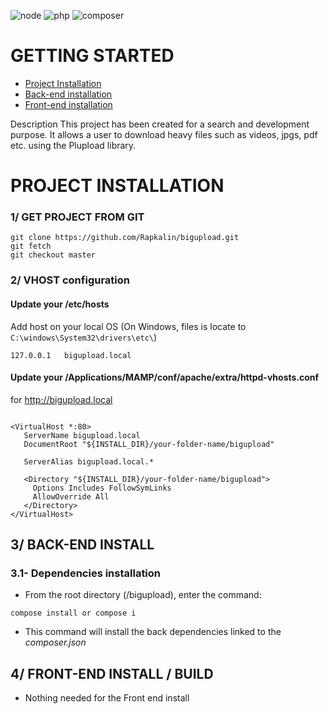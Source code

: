 ![node](https://img.shields.io/badge/nodejs-v8.17.0-83CD29.svg?style=flat-square)
![php](https://img.shields.io/badge/PHP-v8.0-828cb7.svg?style=flat-square)
![composer](https://img.shields.io/badge/Composer-v2.3.7-644D31.svg?style=flat-square)

# GETTING STARTED

* [Project Installation](#installation)
* [Back-end installation](#back-installation)
* [Front-end installation](#front-installation)


Description
This project has been created for a search and development purpose.
It allows a user to download heavy files such as videos, jpgs, pdf etc. using the Plupload library.

# <a name="installation"></a>PROJECT INSTALLATION
### 1/ GET PROJECT FROM GIT

```git
git clone https://github.com/Rapkalin/bigupload.git
git fetch
git checkout master
```

### 2/ VHOST configuration
#### Update your /etc/hosts
Add host on your local OS (On Windows, files is locate to `C:\windows\System32\drivers\etc\`)

```
127.0.0.1   bigupload.local
```

#### Update your /Applications/MAMP/conf/apache/extra/httpd-vhosts.conf
for <http://bigupload.local>

```

<VirtualHost *:80>
   ServerName bigupload.local
   DocumentRoot "${INSTALL_DIR}/your-folder-name/bigupload"

   ServerAlias bigupload.local.*

   <Directory "${INSTALL_DIR}/your-folder-name/bigupload">
     Options Includes FollowSymLinks
     AllowOverride All
   </Directory>
</VirtualHost>

```

## <a name="back-installation"></a> 3/ BACK-END INSTALL
### 3.1- Dependencies installation
- From the root directory (/bigupload), enter the command:
```
compose install or compose i
```
- This command will install the back dependencies linked to the *composer.json*

## <a name="front-installation"></a>4/ FRONT-END INSTALL / BUILD
- Nothing needed for the Front end install
